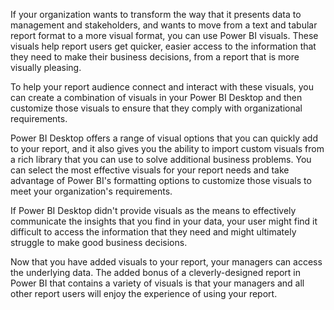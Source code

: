 If your organization wants to transform the way that it presents data to management and stakeholders, and wants to move from a text and tabular report format to a more visual format, you can use Power BI visuals. These visuals help report users get quicker, easier access to the information that they need to make their business decisions, from a report that is more visually pleasing.

To help your report audience connect and interact with these visuals, you can create a combination of visuals in your Power BI Desktop and then customize those visuals to ensure that they comply with organizational requirements.

Power BI Desktop offers a range of visual options that you can quickly add to your report, and it also gives you the ability to import custom visuals from a rich library that you can use to solve additional business problems. You can select the most effective visuals for your report needs and take advantage of Power BI's formatting options to customize those visuals to meet your organization's requirements.

If Power BI Desktop didn't provide visuals as the means to effectively communicate the insights that you find in your data, your user might find it difficult to access the information that they need and might ultimately struggle to make good business decisions.

Now that you have added visuals to your report, your managers can access the underlying data. The added bonus of a cleverly-designed report in Power BI that contains a variety of visuals is that your managers and all other report users will enjoy the experience of using your report.
